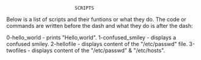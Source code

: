 							 SCRIPTS

Below is a list of scripts and their funtions or what they do.
The code or commands are written before the dash and what they do is after the dash:

0-hello_world 	  	- prints "Hello,world".
1-confused_smiley 	- displays a confused smiley.
2-hellofile 		- displays content of the "/etc/passwd" file.
3-twofiles 		- displays content of the "/etc/passwd" & "/etc/hosts".


